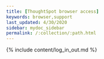 ```yaml
---
title: [ThoughtSpot browser access]
keywords: browser,support
last_updated: 4/30/2020
sidebar: mydoc_sidebar
permalink: /:collection/:path.html
---
```


{% include content/log_in_out.md %}
